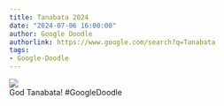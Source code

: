 ```yaml
---
title: Tanabata 2024
date: "2024-07-06 16:00:00"
author: Google Doodle
authorlink: https://www.google.com/search?q=Tanabata
tags:
- Google-Doodle
---
```

<img src="https://www.google.com/logos/doodles/2024/tanabata-2024-6753651837110249-l.png" referrerpolicy="no-referrer"><br>God Tanabata! #GoogleDoodle